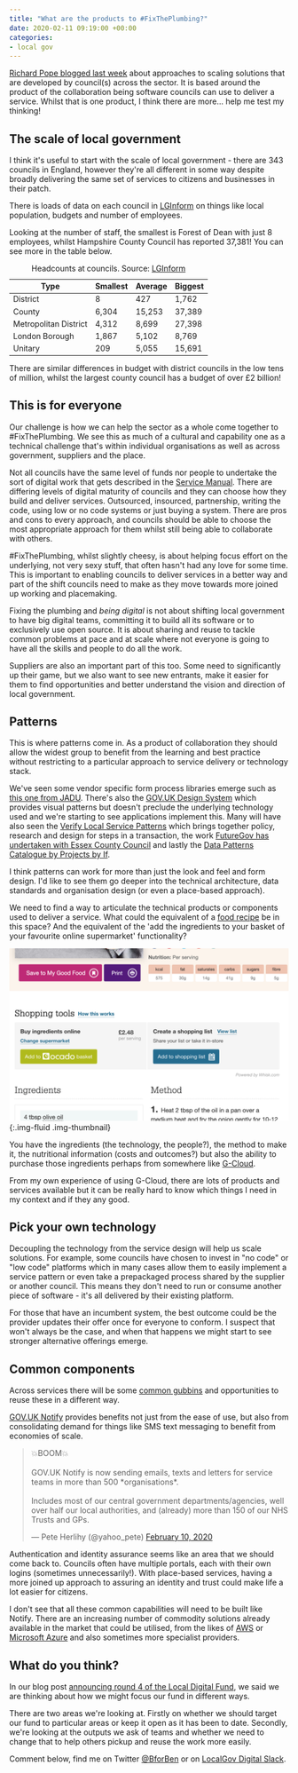 ```yaml
---
title: "What are the products to #FixThePlumbing?"
date: 2020-02-11 09:19:00 +00:00
categories:
- local gov
---
```


[Richard Pope blogged last week](https://www.dxw.com/2020/02/creating-new-collaborative-organisations-to-operate-shared-services/) about approaches to scaling solutions that are developed by council(s) across the sector. It is based around the product of the collaboration being software councils can use to deliver a service. Whilst that is one product, I think there are more... help me test my thinking!

## The scale of local government

I think it's useful to start with the scale of local government - there are 343 councils in England, however they're all different in some way despite broadly delivering the same set of services to citizens and businesses in their patch.

There is loads of data on each council in [LGInform](https://lginform.local.gov.uk/) on things like local population, budgets and number of employees.

Looking at the number of staff, the smallest is Forest of Dean with just 8 employees, whilst Hampshire County Council has reported 37,381! You can see more in the table below.

<table class="table table-sm">
<caption>Headcounts at councils. Source: <a href="https://lginform.local.gov.uk/" title="Visit the LGInform homepage">LGInform</a></caption>
<thead class="thead-light">
<tr>
<th scope="col">Type</th>
<th scope="col">Smallest</th>
<th scope="col">Average</th>
<th scope="col">Biggest</th>
</tr>
</thead>
<tbody>
<tr>
<td>District</td>
<td>8</td>
<td>427</td>
<td>1,762</td>
</tr>
<tr>
<td>County</td>
<td>6,304</td>
<td>15,253</td>
<td>37,389</td>
</tr>
<tr>
<td>Metropolitan District</td>
<td>4,312</td>
<td>8,699</td>
<td>27,398</td>
</tr>
<tr>
<td>London Borough</td>
<td>1,867</td>
<td>5,102</td>
<td>8,769</td>
</tr>
<tr>
<td>Unitary</td>
<td>209</td>
<td>5,055</td>
<td>15,691</td>
</tr>
</tbody>
</table>

There are similar differences in budget with district councils in the low tens of million, whilst the largest county council has a budget of over £2 billion!

## This is for everyone

Our challenge is how we can help the sector as a whole come together to #FixThePlumbing. We see this as much of a cultural and capability one as a technical challenge that's within individual organisations as well as across government, suppliers and the place.

Not all councils have the same level of funds nor people to undertake the sort of digital work that gets described in the [Service Manual](https://www.gov.uk/service-manual/). There are differing levels of digital maturity of councils and they can choose how they build and deliver services. Outsourced, insourced, partnership, writing the code, using low or no code systems or just buying a system. There are pros and cons to every approach, and councils should be able to choose the most appropriate approach for them whilst still being able to collaborate with others.

#FixThePlumbing, whilst slightly cheesy, is about helping focus effort on the underlying, not very sexy stuff, that often hasn't had any love for some time. This is important to enabling councils to deliver services in a better way and part of the shift councils need to make as they move towards more joined up working and placemaking.

Fixing the plumbing and _being digital_ is not about shifting local government to have big digital teams, committing it to build all its software or to exclusively use open source. It is about sharing and reuse to tackle common problems at pace and at scale where not everyone is going to have all the skills and people to do all the work.

Suppliers are also an important part of this too. Some need to significantly up their game, but we also want to see new entrants, make it easier for them to find opportunities and better understand the vision and direction of local government.

## Patterns

This is where patterns come in. As a product of collaboration they should allow the widest group to benefit from the learning and best practice without restricting to a particular approach to service delivery or technology stack. 

We've seen some vendor specific form process libraries emerge such as [this one from JADU](https://www.jadu.net/library/directory/1/library/category/28). There's also the [GOV.UK Design System](https://design-system.service.gov.uk/) which provides visual patterns but doesn't preclude the underlying technology used and we're starting to see applications implement this. Many will have also seen the [Verify Local Service Patterns](https://verify-local-patterns.herokuapp.com/service-patterns/parking-permit/overview/design) which brings together policy, research and design for steps in a transaction, the work [FutureGov has undertaken with Essex County Council](https://patterns.wearefuturegov.com/) and lastly the [Data Patterns Catalogue by Projects by If](https://catalogue.projectsbyif.com/).

I think patterns can work for more than just the look and feel and form design. I'd like to see them go deeper into the technical architecture, data standards and organisation design (or even a place-based approach).

We need to find a way to articulate the technical products or components used to deliver a service. What could the equivalent of a [food recipe](https://www.bbcgoodfood.com/recipes/chicken-pasta-bake) be in this space? And the equivalent of the 'add the ingredients to your basket of your favourite online supermarket' functionality?

![Screenshot of a BBC Good Food recipe page](/content/2020/02/recipe-add-to-basket.png "BBC Good Food recipe page showing add ingredients to basket"){:.img-fluid .img-thumbnail}

You have the ingredients (the technology, the people?), the method to make it, the nutritional information (costs and outcomes?) but also the ability to purchase those ingredients perhaps from somewhere like [G-Cloud](https://www.digitalmarketplace.service.gov.uk/buyers/direct-award/g-cloud/start). 

From my own experience of using G-Cloud, there are lots of products and services available but it can be really hard to know which things I need in my context and if they any good.

## Pick your own technology

Decoupling the technology from the service design will help us scale solutions. For example, some councils have chosen to invest in "no code" or "low code" platforms which in many cases allow them to easily implement a service pattern or even take a prepackaged process shared by the supplier or another council. This means they don't need to run or consume another piece of software - it's all delivered by their existing platform.

For those that have an incumbent system, the best outcome could be the provider updates their offer once for everyone to conform. I suspect that won't always be the case, and when that happens we might start to see stronger alternative offerings emerge.

## Common components

Across services there will be some [common gubbins](https://www.youtube.com/watch?v=BbbdHJS2t8I) and opportunities to reuse these in a different way.

[GOV.UK Notify](https://www.notifications.service.gov.uk/) provides benefits not just from the ease of use, but also from consolidating demand for things like SMS text messaging to benefit from economies of scale.

<blockquote class="twitter-tweet" data-dnt="true"><p lang="en" dir="ltr">💥BOOM💥 <br><br>GOV.​UK Notify is now sending emails, texts and letters for service teams in more than 500 *organisations*.<br><br>Includes most of our central government departments/agencies, well over half our local authorities, and (already) more than 150 of our NHS Trusts and GPs.</p>&mdash; Pete Herlihy (@yahoo_pete) <a href="https://twitter.com/yahoo_pete/status/1226943651361808384?ref_src=twsrc%5Etfw">February 10, 2020</a></blockquote> <script async src="https://platform.twitter.com/widgets.js" charset="utf-8"></script>

Authentication and identity assurance seems like an area that we should come back to. Councils often have multiple portals, each with their own logins (sometimes unnecessarily!). With place-based services, having a more joined up approach to assuring an identity and trust could make life a lot easier for citizens.

I don't see that all these common capabilities will need to be built like Notify. There are an increasing number of commodity solutions already available in the market that could be utilised, from the likes of [AWS](https://aws.amazon.com/) or [Microsoft Azure](https://azure.microsoft.com/en-gb/services/) and also sometimes more specialist providers.

## What do you think?

In our blog post [announcing round 4 of the Local Digital Fund](https://mhclgdigital.blog.gov.uk/2020/01/27/were-opening-round-4-of-the-local-digital-fund/), we said we are thinking about how we might focus our fund in different ways.

There are two areas we're looking at. Firstly on whether we should target our fund to particular areas or keep it open as it has been to date. Secondly, we're looking at the outputs we ask of teams and whether we need to change that to help others pickup and reuse the work more easily.

Comment below, find me on Twitter [@BforBen](https://twitter.com/BforBen) or on [LocalGov Digital Slack](https://localgovdigital.slack.com).

